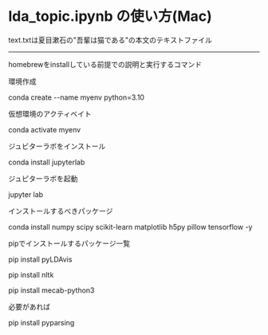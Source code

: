 # lda_topic.ipynb の使い方(Mac)
text.txtは夏目漱石の"吾輩は猫である"の本文のテキストファイル

------------------------------------------------
homebrewをinstallしている前提での説明と実行するコマンド

環境作成

conda create --name myenv python=3.10


仮想環境のアクティベイト

conda activate myenv


ジュビターラボをインストール

conda install jupyterlab


ジュピターラボを起動

jupyter lab


インストールするべきパッケージ

conda install numpy scipy scikit-learn matplotlib h5py pillow tensorflow -y


pipでインストールするパッケージ一覧

pip install pyLDAvis

pip install nltk

pip install mecab-python3


必要があれば

pip install pyparsing
